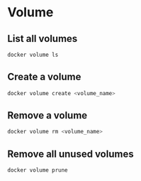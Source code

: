 # Volume

## List all volumes

```bash 
docker volume ls
```

## Create a volume

```bash 
docker volume create <volume_name>
```

## Remove a volume

```bash 
docker volume rm <volume_name>
```

## Remove all unused volumes

```bash 
docker volume prune
```